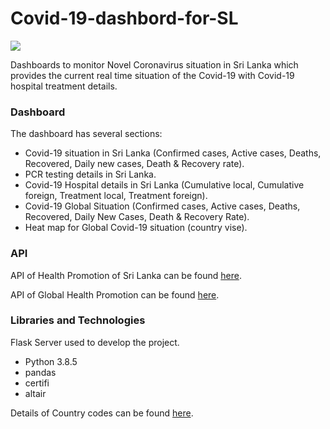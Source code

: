 <h1> Covid-19-dashbord-for-SL </h1>
<img src="#">
<p>Dashboards to monitor Novel Coronavirus situation in Sri Lanka which provides the current real time situation of the Covid-19 with Covid-19 hospital treatment details. </P>

### Dashboard
<p>The dashboard has several sections:
  <ul>
    <li>Covid-19 situation in Sri Lanka (Confirmed cases, Active cases, Deaths, Recovered, Daily new cases, Death & Recovery rate).</li>   
    <li>PCR testing details in Sri Lanka.</li>
    <li>Covid-19 Hospital details in Sri Lanka (Cumulative local, Cumulative foreign, Treatment local, Treatment foreign).</li>
    <li>Covid-19 Global Situation (Confirmed cases, Active cases, Deaths, Recovered, Daily New Cases, Death & Recovery Rate).</li>
    <li>Heat map for Global Covid-19 situation (country vise).</li>
  </ul>
</p>



### API
<p>API of Health Promotion of Sri Lanka can be found <a href="https://hpb.health.gov.lk/api/get-current-statistical">here</a>.</p>
<p>API of Global Health Promotion can be found <a href="https://api.covid19api.com/summary">here</a>.</p>


### Libraries and Technologies
Flask Server used to develop the project.
<ul>
  <li>Python 3.8.5</li>
  <li>pandas</li>
  <li>certifi</li>
  <li>altair</li>
</ul>

<p>Details of Country codes can be found <a href="https://gist.githubusercontent.com/komasaru/9303029/raw/9ea6e5900715afec6ce4ff79a0c4102b09180ddd/iso_3166_1.csv">here</a>.</p>
